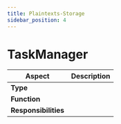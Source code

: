 ```yaml
---
title: Plaintexts-Storage
sidebar_position: 4
---
```


# TaskManager


| Aspect | Description |
|--------|-------------|
| **Type** |  |
| **Function** |  |
| **Responsibilities** | |